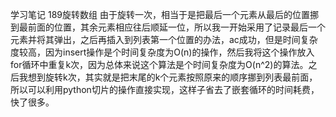 学习笔记
189旋转数组
由于旋转一次，相当于是把最后一个元素从最后的位置挪到最前面的位置，其余元素相应往后顺延一位，所以我一开始采用了记录最后一个元素并将其弹出，之后再插入到列表第一个位置的办法，ac成功，但是时间复杂度较高，因为insert操作是个时间复杂度为O(n)的操作，然后我将这个操作放入for循环中重复k次，因为总体来说这个算法是个时间复杂度为O(n^2)的算法。之后我想到旋转k次，其实就是把末尾的k个元素按照原来的顺序挪到列表最前面，所以可以利用python切片的操作直接实现，这样子省去了嵌套循环的时间耗费，快了很多。